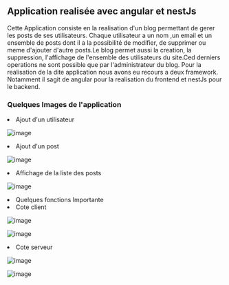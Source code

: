 
<h2>Application realisée avec angular et nestJs</h2>
Cette Application consiste en la realisation d'un blog permettant de gerer les posts de ses utilisateurs.
Chaque utilisateur a un nom ,un email et un ensemble de posts dont il a la possibilité de modifier, de supprimer ou meme d'ajouter d'autre posts.Le blog permet aussi la creation, la suppression, l'affichage de l'ensemble des utilisateurs du site.Ced derniers operations ne sont possible que par l'administrateur du blog.
Pour la realisation de la dite application nous avons eu recours a deux framework. Notamment il sagit de angular pour la realisation du frontend et nestJs pour le backend.
<h3>Quelques Images de l'application</h3>
<li>Ajout d'un utilisateur</li>

![image](https://user-images.githubusercontent.com/37142461/50552011-b8629780-0c8a-11e9-9d53-bc5dd7b11742.png)

<li>Ajout d'un post</li>

![image](https://user-images.githubusercontent.com/37142461/50552016-d4663900-0c8a-11e9-9f33-73db7313c4cd.png)

<li>Affichage de la liste des posts</li>

![image](https://user-images.githubusercontent.com/37142461/50552023-e0ea9180-0c8a-11e9-9332-9c84023312a0.png)

<li>Quelques fonctions Importante</li>
<li>Cote client</li>

![image](https://user-images.githubusercontent.com/37142461/50552030-f95aac00-0c8a-11e9-87d0-de5c29ba1d89.png)

![image](https://user-images.githubusercontent.com/37142461/50552031-06779b00-0c8b-11e9-92c3-3e9af3f0f231.png)

<li>Cote serveur</li>

![image](https://user-images.githubusercontent.com/37142461/50552034-1a230180-0c8b-11e9-8a4f-3ca0e66c9880.png)

![image](https://user-images.githubusercontent.com/37142461/50552035-2313d300-0c8b-11e9-8976-441c2b85a2a4.png)
